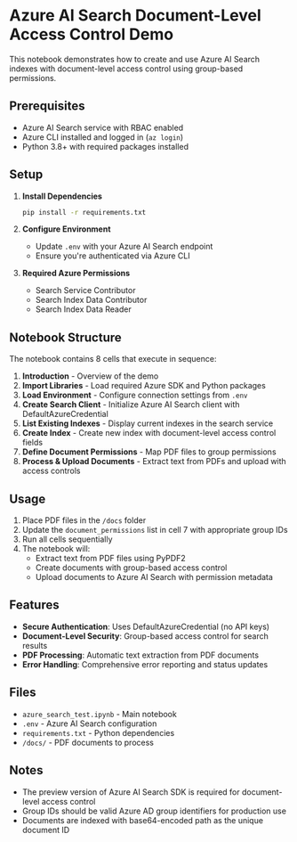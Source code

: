 # Azure AI Search Document-Level Access Control Demo

This notebook demonstrates how to create and use Azure AI Search indexes with document-level access control using group-based permissions.

## Prerequisites

- Azure AI Search service with RBAC enabled
- Azure CLI installed and logged in (`az login`)
- Python 3.8+ with required packages installed

## Setup

1. **Install Dependencies**
   ```bash
   pip install -r requirements.txt
   ```

2. **Configure Environment**
   - Update `.env` with your Azure AI Search endpoint
   - Ensure you're authenticated via Azure CLI

3. **Required Azure Permissions**
   - Search Service Contributor
   - Search Index Data Contributor
   - Search Index Data Reader

## Notebook Structure

The notebook contains 8 cells that execute in sequence:

1. **Introduction** - Overview of the demo
2. **Import Libraries** - Load required Azure SDK and Python packages
3. **Load Environment** - Configure connection settings from `.env`
4. **Create Search Client** - Initialize Azure AI Search client with DefaultAzureCredential
5. **List Existing Indexes** - Display current indexes in the search service
6. **Create Index** - Create new index with document-level access control fields
7. **Define Document Permissions** - Map PDF files to group permissions
8. **Process & Upload Documents** - Extract text from PDFs and upload with access controls

## Usage

1. Place PDF files in the `/docs` folder
2. Update the `document_permissions` list in cell 7 with appropriate group IDs
3. Run all cells sequentially
4. The notebook will:
   - Extract text from PDF files using PyPDF2
   - Create documents with group-based access control
   - Upload documents to Azure AI Search with permission metadata

## Features

- **Secure Authentication**: Uses DefaultAzureCredential (no API keys)
- **Document-Level Security**: Group-based access control for search results
- **PDF Processing**: Automatic text extraction from PDF documents
- **Error Handling**: Comprehensive error reporting and status updates

## Files

- `azure_search_test.ipynb` - Main notebook
- `.env` - Azure AI Search configuration
- `requirements.txt` - Python dependencies
- `/docs/` - PDF documents to process

## Notes

- The preview version of Azure AI Search SDK is required for document-level access control
- Group IDs should be valid Azure AD group identifiers for production use
- Documents are indexed with base64-encoded path as the unique document ID